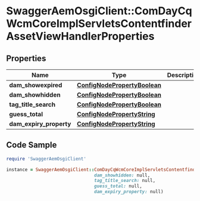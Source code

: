 # SwaggerAemOsgiClient::ComDayCqWcmCoreImplServletsContentfinderAssetViewHandlerProperties

## Properties

Name | Type | Description | Notes
------------ | ------------- | ------------- | -------------
**dam_showexpired** | [**ConfigNodePropertyBoolean**](ConfigNodePropertyBoolean.md) |  | [optional] 
**dam_showhidden** | [**ConfigNodePropertyBoolean**](ConfigNodePropertyBoolean.md) |  | [optional] 
**tag_title_search** | [**ConfigNodePropertyBoolean**](ConfigNodePropertyBoolean.md) |  | [optional] 
**guess_total** | [**ConfigNodePropertyString**](ConfigNodePropertyString.md) |  | [optional] 
**dam_expiry_property** | [**ConfigNodePropertyString**](ConfigNodePropertyString.md) |  | [optional] 

## Code Sample

```ruby
require 'SwaggerAemOsgiClient'

instance = SwaggerAemOsgiClient::ComDayCqWcmCoreImplServletsContentfinderAssetViewHandlerProperties.new(dam_showexpired: null,
                                 dam_showhidden: null,
                                 tag_title_search: null,
                                 guess_total: null,
                                 dam_expiry_property: null)
```


